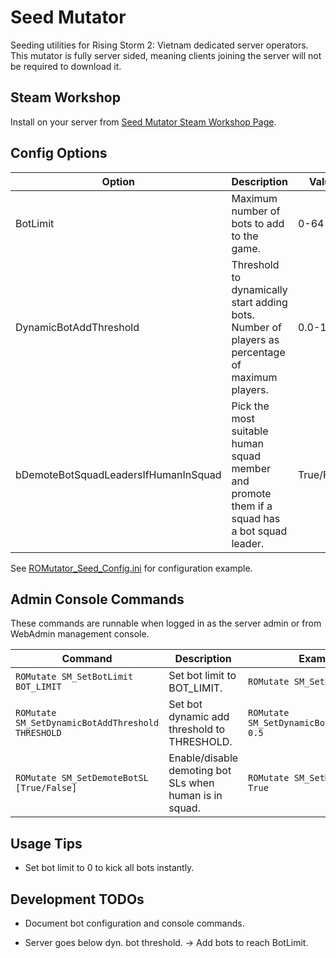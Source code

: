 # Seed Mutator

Seeding utilities for Rising Storm 2: Vietnam dedicated server operators.
This mutator is fully server sided, meaning clients joining the server will
not be required to download it.

## Steam Workshop

Install on your server from
[Seed Mutator Steam Workshop Page](https://steamcommunity.com/sharedfiles/filedetails/?id=3201655018).

## Config Options

| Option                               | Description                                                                                     | Value      |
| ------------------------------------ | ----------------------------------------------------------------------------------------------- | ---------- |
| BotLimit                             | Maximum number of bots to add to the game.                                                      | 0-64       |
| DynamicBotAddThreshold               | Threshold to dynamically start adding bots. Number of players as percentage of maximum players. | 0.0-1.0    |
| bDemoteBotSquadLeadersIfHumanInSquad | Pick the most suitable human squad member and promote them if a squad has a bot squad leader.   | True/False |

See [ROMutator_Seed_Config.ini](Config/ROMutator_Seed_Config.ini) for
configuration example.

## Admin Console Commands

These commands are runnable when logged in as the server admin or
from WebAdmin management console.

| Command                                           | Description                                             | Example                                     |
| ------------------------------------------------- | ------------------------------------------------------- | ------------------------------------------- |
| `ROMutate SM_SetBotLimit BOT_LIMIT`               | Set bot limit to BOT_LIMIT.                             | `ROMutate SM_SetBotLimit 32`                |
| `ROMutate SM_SetDynamicBotAddThreshold THRESHOLD` | Set bot dynamic add threshold to THRESHOLD.             | `ROMutate SM_SetDynamicBotAddThreshold 0.5` |
| `ROMutate SM_SetDemoteBotSL [True/False]`         | Enable/disable demoting bot SLs when human is in squad. | `ROMutate SM_SetDemoteBotSL True`           |

## Usage Tips

- Set bot limit to 0 to kick all bots instantly.

## Development TODOs

- Document bot configuration and console commands.

-  Server goes below dyn. bot threshold.
    -> Add bots to reach BotLimit.
